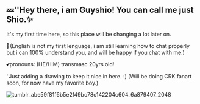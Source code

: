 ## 💤''Hey there, i am Guyshio! You can call me just Shio.✨
It's my first time here, so this place will be changing a lot later on.

💭(English is not my first lenguage, i am still learning how to chat properly but i can 100% understand you, and will be happy if you chat with me.)

💕pronouns: (HE/HIM)
transmasc 20yrs old!

''Just adding a drawing to keep it nice in here. :)
(Will be doing CRK fanart soon, for now have my favorite boy.)

![tumblr_abe59f81f6b5e2f49bc78c142204c604_6a879407_2048](https://github.com/user-attachments/assets/b4b21127-11ab-4368-a3a5-09424a66b57c)
